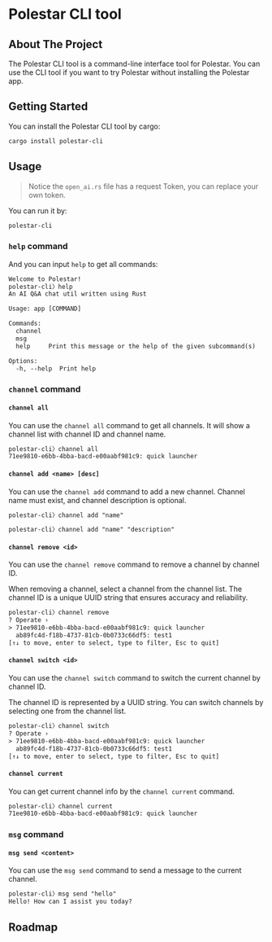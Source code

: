 # Polestar CLI tool

## About The Project

The Polestar CLI tool is a command-line interface tool for Polestar. You can use the CLI tool if you want to try Polestar without installing the Polestar app.

## Getting Started

You can install the Polestar CLI tool by cargo:

```sh
cargo install polestar-cli
```

## Usage

> Notice the `open_ai.rs` file has a request Token, you can replace your own token.

You can run it by:

```sh
polestar-cli
```

### `help` command

And you can input `help` to get all commands:

```txt
Welcome to Polestar!
polestar-cli〉help
An AI Q&A chat util written using Rust

Usage: app [COMMAND]

Commands:
  channel
  msg
  help     Print this message or the help of the given subcommand(s)

Options:
  -h, --help  Print help
```

### `channel` command

#### `channel all`

You can use the `channel all` command to get all channels. It will show a channel list with channel ID and channel name.

```txt
polestar-cli〉channel all
71ee9810-e6bb-4bba-bacd-e00aabf981c9: quick launcher
```

#### `channel add <name> [desc]`

You can use the `channel add` command to add a new channel. Channel name must exist, and channel description is optional.

```txt
polestar-cli〉channel add "name"
```

```txt
polestar-cli〉channel add "name" "description"
```

#### `channel remove <id>`

You can use the `channel remove` command to remove a channel by channel ID.

When removing a channel, select a channel from the channel list. The channel ID is a unique UUID string that ensures accuracy and reliability.

```txt
polestar-cli〉channel remove
? Operate ›
> 71ee9810-e6bb-4bba-bacd-e00aabf981c9: quick launcher
  ab89fc4d-f18b-4737-81cb-0b0733c66df5: test1
[↑↓ to move, enter to select, type to filter, Esc to quit]
```

#### `channel switch <id>`

You can use the `channel switch` command to switch the current channel by channel ID.

The channel ID is represented by a UUID string. You can switch channels by selecting one from the channel list.

```txt
polestar-cli〉channel switch
? Operate ›
> 71ee9810-e6bb-4bba-bacd-e00aabf981c9: quick launcher
  ab89fc4d-f18b-4737-81cb-0b0733c66df5: test1
[↑↓ to move, enter to select, type to filter, Esc to quit]
```

#### `channel current`

You can get current channel info by the `channel current` command.

```txt
polestar-cli〉channel current
71ee9810-e6bb-4bba-bacd-e00aabf981c9: quick launcher
```

### `msg` command

#### `msg send <content>`

You can use the `msg send` command to send a message to the current channel.

```txt
polestar-cli〉msg send "hello"
Hello! How can I assist you today?
```

## Roadmap
